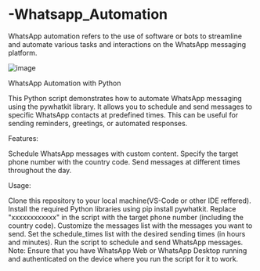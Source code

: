 # -Whatsapp_Automation
WhatsApp automation refers to the use of software or bots to streamline and automate various tasks and interactions on the WhatsApp messaging platform.


![image](https://github.com/Ishansingh438/-Whatsapp_Automation/assets/105629591/935a1b88-6a2a-43ce-b206-a14682269f69)



WhatsApp Automation with Python

This Python script demonstrates how to automate WhatsApp messaging using the pywhatkit library. It allows you to schedule and send messages to specific WhatsApp contacts at predefined times. This can be useful for sending reminders, greetings, or automated responses.

Features:

Schedule WhatsApp messages with custom content.
Specify the target phone number with the country code.
Send messages at different times throughout the day.

Usage:

Clone this repository to your local machine(VS-Code or other IDE reffered).
Install the required Python libraries using pip install pywhatkit.
Replace "xxxxxxxxxxxx" in the script with the target phone number (including the country code).
Customize the messages list with the messages you want to send.
Set the schedule_times list with the desired sending times (in hours and minutes).
Run the script to schedule and send WhatsApp messages.
Note: Ensure that you have WhatsApp Web or WhatsApp Desktop running and authenticated on the device where you run the script for it to work.
